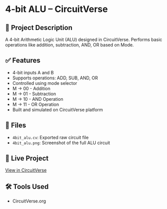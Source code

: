 # 4-bit ALU – CircuitVerse

## 🔧 Project Description
A 4-bit Arithmetic Logic Unit (ALU) designed in CircuitVerse. Performs basic operations like addition, subtraction, AND, OR based on Mode.

## ✅ Features
- 4-bit inputs A and B
- Supports operations: ADD, SUB, AND, OR
- Controlled using mode selector
- M -> 00 - Addition
- M -> 01 - Subtraction
- M -> 10 - AND Operation
- M -> 11 - OR Operation
- Built and simulated on CircuitVerse platform

## 📁 Files
- `4bit_alu.cv`: Exported raw circuit file
- `4bit_alu.png`: Screenshot of the full ALU circuit

## 🔗 Live Project
[View in CircuitVerse](https://circuitverse.org/simulator/edit/4-bit-alu-e8216271-06af-478a-8887-9f77e4198eac)

## 🛠 Tools Used
- CircuitVerse.org
